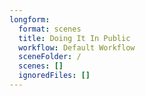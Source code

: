 ```yaml
---
longform:
  format: scenes
  title: Doing It In Public
  workflow: Default Workflow
  sceneFolder: /
  scenes: []
  ignoredFiles: []
---
```

